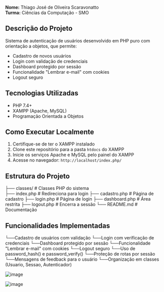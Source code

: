 **Nome:** Thiago José de Oliveira Scaravonatto   
**Turma:** Ciências da Computação - SMO  

## Descrição do Projeto

Sistema de autenticação de usuários desenvolvido em PHP puro com orientação a objetos, que permite:
- Cadastro de novos usuários
- Login com validação de credenciais
- Dashboard protegido por sessão
- Funcionalidade "Lembrar e-mail" com cookies
- Logout seguro

## Tecnologias Utilizadas

- PHP 7.4+
- XAMPP (Apache, MySQL)
- Programação Orientada a Objetos

## Como Executar Localmente

1. Certifique-se de ter o XAMPP instalado
2. Clone este repositório para a pasta `htdocs` do XAMPP
3. Inicie os serviços Apache e MySQL pelo painel do XAMPP
4. Acesse no navegador: `http://localhost/index.php/`

## Estrutura do Projeto
├── classes/ # Classes PHP do sistema <br/>
├── index.php # Redireciona para login
├── cadastro.php # Página de cadastro
├── login.php # Página de login
├── dashboard.php # Área restrita
├── logout.php # Encerra a sessão
└── README.md # Documentação

## Funcionalidades Implementadas

└──Cadastro de usuários com validação
└──Login com verificação de credenciais
└──Dashboard protegido por sessão
└──Funcionalidade "Lembrar e-mail" com cookies
└──Logout seguro
└──Uso de password_hash() e password_verify()
└──Proteção de rotas por sessão
└──Mensagens de feedback para o usuário
└──Organização em classes (Usuario, Sessao, Autenticador)

![image](https://github.com/user-attachments/assets/807da4de-f653-4b3c-85d4-a67bef74b236)

![image](https://github.com/user-attachments/assets/d69c507c-520c-45f9-b3a3-a5fa2dd376f5)
